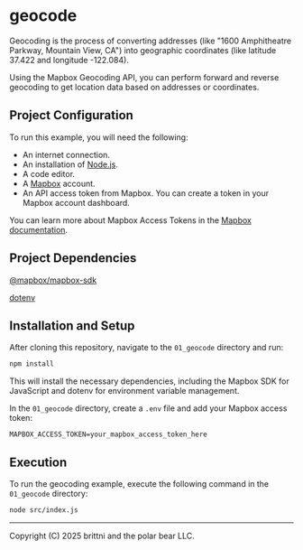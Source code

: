 # geocode

Geocoding is the process of converting addresses (like "1600 Amphitheatre Parkway, Mountain View, CA") into geographic coordinates (like latitude 37.422 and longitude -122.084).

Using the Mapbox Geocoding API, you can perform forward and reverse geocoding to get location data based on addresses or coordinates.

## Project Configuration

To run this example, you will need the following:
- An internet connection.
- An installation of [Node.js](https://nodejs.org/).
- A code editor.
- A [Mapbox](https://www.mapbox.com/) account.
- An API access token from Mapbox. You can create a token in your Mapbox account dashboard.

You can learn more about Mapbox Access Tokens in the [Mapbox documentation](https://docs.mapbox.com/help/dive-deeper/access-tokens/).

## Project Dependencies

[@mapbox/mapbox-sdk](https://github.com/mapbox/mapbox-sdk-js)

[dotenv](https://github.com/motdotla/dotenv)

## Installation and Setup

After cloning this repository, navigate to the `01_geocode` directory and run:

```bash
npm install
```

This will install the necessary dependencies, including the Mapbox SDK for JavaScript and dotenv for environment variable management.

In the `01_geocode` directory, create a `.env` file and add your Mapbox access token:

```plaintext
MAPBOX_ACCESS_TOKEN=your_mapbox_access_token_here
```

## Execution

To run the geocoding example, execute the following command in the `01_geocode` directory:

```bash
node src/index.js
```

----

Copyright (C) 2025 brittni and the polar bear LLC.
